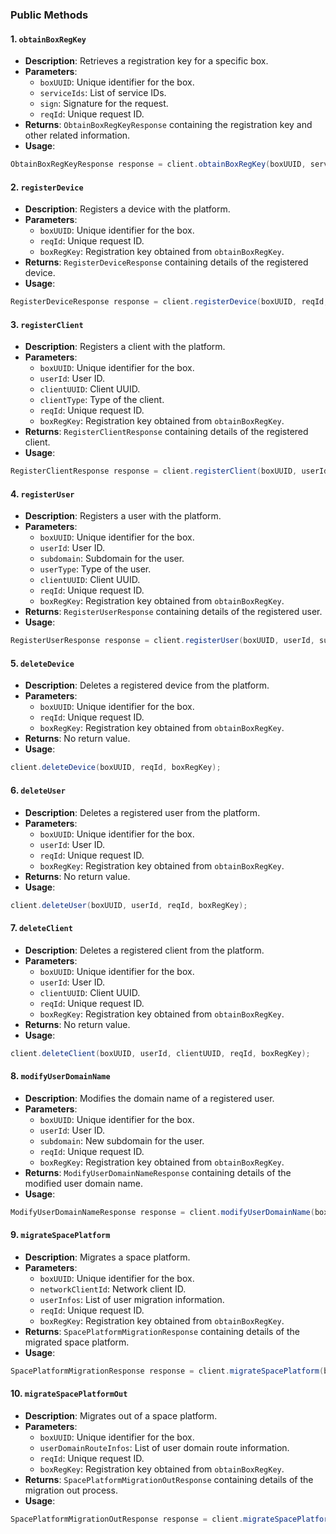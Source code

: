 ### Public Methods

#### 1. `obtainBoxRegKey`

- **Description**: Retrieves a registration key for a specific box.
- **Parameters**:
  - `boxUUID`: Unique identifier for the box.
  - `serviceIds`: List of service IDs.
  - `sign`: Signature for the request.
  - `reqId`: Unique request ID.
- **Returns**: `ObtainBoxRegKeyResponse` containing the registration key and other related information.
- **Usage**:

```java
ObtainBoxRegKeyResponse response = client.obtainBoxRegKey(boxUUID, serviceIds, sign, reqId);
```

#### 2. `registerDevice`

- **Description**: Registers a device with the platform.
- **Parameters**:
  - `boxUUID`: Unique identifier for the box.
  - `reqId`: Unique request ID.
  - `boxRegKey`: Registration key obtained from `obtainBoxRegKey`.
- **Returns**: `RegisterDeviceResponse` containing details of the registered device.
- **Usage**:

```java
RegisterDeviceResponse response = client.registerDevice(boxUUID, reqId, boxRegKey);
```

#### 3. `registerClient`

- **Description**: Registers a client with the platform.
- **Parameters**:
  - `boxUUID`: Unique identifier for the box.
  - `userId`: User ID.
  - `clientUUID`: Client UUID.
  - `clientType`: Type of the client.
  - `reqId`: Unique request ID.
  - `boxRegKey`: Registration key obtained from `obtainBoxRegKey`.
- **Returns**: `RegisterClientResponse` containing details of the registered client.
- **Usage**:

```java
RegisterClientResponse response = client.registerClient(boxUUID, userId, clientUUID, clientType, reqId, boxRegKey);
```

#### 4. `registerUser`

- **Description**: Registers a user with the platform.
- **Parameters**:
  - `boxUUID`: Unique identifier for the box.
  - `userId`: User ID.
  - `subdomain`: Subdomain for the user.
  - `userType`: Type of the user.
  - `clientUUID`: Client UUID.
  - `reqId`: Unique request ID.
  - `boxRegKey`: Registration key obtained from `obtainBoxRegKey`.
- **Returns**: `RegisterUserResponse` containing details of the registered user.
- **Usage**:

```java
RegisterUserResponse response = client.registerUser(boxUUID, userId, subdomain, userType, clientUUID, reqId, boxRegKey);
```

#### 5. `deleteDevice`

- **Description**: Deletes a registered device from the platform.
- **Parameters**:
  - `boxUUID`: Unique identifier for the box.
  - `reqId`: Unique request ID.
  - `boxRegKey`: Registration key obtained from `obtainBoxRegKey`.
- **Returns**: No return value.
- **Usage**:

```java
client.deleteDevice(boxUUID, reqId, boxRegKey);
```

#### 6. `deleteUser`

- **Description**: Deletes a registered user from the platform.
- **Parameters**:
  - `boxUUID`: Unique identifier for the box.
  - `userId`: User ID.
  - `reqId`: Unique request ID.
  - `boxRegKey`: Registration key obtained from `obtainBoxRegKey`.
- **Returns**: No return value.
- **Usage**:

```java
client.deleteUser(boxUUID, userId, reqId, boxRegKey);
```

#### 7. `deleteClient`

- **Description**: Deletes a registered client from the platform.
- **Parameters**:
  - `boxUUID`: Unique identifier for the box.
  - `userId`: User ID.
  - `clientUUID`: Client UUID.
  - `reqId`: Unique request ID.
  - `boxRegKey`: Registration key obtained from `obtainBoxRegKey`.
- **Returns**: No return value.
- **Usage**:

```java
client.deleteClient(boxUUID, userId, clientUUID, reqId, boxRegKey);
```

#### 8. `modifyUserDomainName`

- **Description**: Modifies the domain name of a registered user.
- **Parameters**:
  - `boxUUID`: Unique identifier for the box.
  - `userId`: User ID.
  - `subdomain`: New subdomain for the user.
  - `reqId`: Unique request ID.
  - `boxRegKey`: Registration key obtained from `obtainBoxRegKey`.
- **Returns**: `ModifyUserDomainNameResponse` containing details of the modified user domain name.
- **Usage**:

```java
ModifyUserDomainNameResponse response = client.modifyUserDomainName(boxUUID, userId, subdomain, reqId, boxRegKey);
```

#### 9. `migrateSpacePlatform`

- **Description**: Migrates a space platform.
- **Parameters**:
  - `boxUUID`: Unique identifier for the box.
  - `networkClientId`: Network client ID.
  - `userInfos`: List of user migration information.
  - `reqId`: Unique request ID.
  - `boxRegKey`: Registration key obtained from `obtainBoxRegKey`.
- **Returns**: `SpacePlatformMigrationResponse` containing details of the migrated space platform.
- **Usage**:

```java
SpacePlatformMigrationResponse response = client.migrateSpacePlatform(boxUUID, networkClientId, userInfos, reqId, boxRegKey);
```

#### 10. `migrateSpacePlatformOut`

- **Description**: Migrates out of a space platform.
- **Parameters**:
  - `boxUUID`: Unique identifier for the box.
  - `userDomainRouteInfos`: List of user domain route information.
  - `reqId`: Unique request ID.
  - `boxRegKey`: Registration key obtained from `obtainBoxRegKey`.
- **Returns**: `SpacePlatformMigrationOutResponse` containing details of the migration out process.
- **Usage**:

```java
SpacePlatformMigrationOutResponse response = client.migrateSpacePlatformOut(boxUUID, userDomainRouteInfos, reqId, boxRegKey);
```
